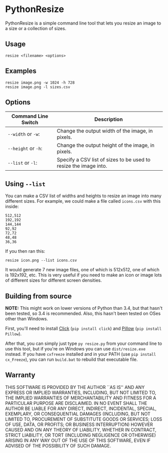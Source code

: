 # PythonResize

PythonResize is a simple command line tool that lets you resize an image to a size or a collection of sizes.

## Usage
`resize <filename> <options>`

## Examples
```
resize image.png -w 1024 -h 728
resize image.png -l sizes.csv
```

## Options

| Command Line Switch | Description         |
| ------------------- | ------------------- |
| `--width` or `-w`:  | Change the output width of the image, in pixels. |
| `--height` or `-h`: | Change the output height of the image, in pixels. |
| `--list` or `-l`:   | Specify a CSV list of sizes to be used to resize the image into. |

## Using `--list`
You can make a CSV list of widths and heights to resize an image into many different sizes. For example, we could make a file called `icons.csv` with this inside:
```
512,512
192,192
144,144
92,92
72,72
48,48
36,36
```
If you then ran this:
```
resize icon.png --list icons.csv
```
It would generate 7 new image files, one of which is 512x512, one of which is 192x192, etc. This is very useful if you need to make an icon or image lots of different sizes for different screen densities.

## Building from source
**NOTE:** This might work on lower versions of Python than 3.4, but that hasn't been tested, so 3.4 is recommended. Also, this hasn't been tested on OSes other than Windows.

First, you'll need to install [Click](http://click.pocoo.org/5/) (`pip install click`) and [Pillow](https://python-pillow.github.io/) (`pip install Pillow`).

After that, you can simply just type `py resize.py` from your command line to use this tool, but if you're on Windows you can use `dist/resize.exe` instead. If you have `cxfreeze` installed and in your PATH (use `pip install cx_Freeze`), you can run `build.bat` to rebuild that executable file. 

## Warranty
THIS SOFTWARE IS PROVIDED BY THE AUTHOR ``AS IS'' AND ANY EXPRESS OR IMPLIED WARRANTIES, INCLUDING, BUT NOT LIMITED TO, THE IMPLIED WARRANTIES OF MERCHANTABILITY AND FITNESS FOR A PARTICULAR PURPOSE ARE DISCLAIMED. IN NO EVENT SHALL THE AUTHOR BE LIABLE FOR ANY DIRECT, INDIRECT, INCIDENTAL, SPECIAL, EXEMPLARY, OR CONSEQUENTIAL DAMAGES (INCLUDING, BUT NOT LIMITED TO, PROCUREMENT OF SUBSTITUTE GOODS OR SERVICES; LOSS OF USE, DATA, OR PROFITS; OR BUSINESS INTERRUPTION) HOWEVER CAUSED AND ON ANY THEORY OF LIABILITY, WHETHER IN CONTRACT, STRICT LIABILITY, OR TORT (INCLUDING NEGLIGENCE OR OTHERWISE) ARISING IN ANY WAY OUT OF THE USE OF THIS SOFTWARE, EVEN IF ADVISED OF THE POSSIBILITY OF SUCH DAMAGE.
